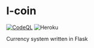 # l-coin
[![CodeQL](https://github.com/jarredthejellyfish/l-coin/actions/workflows/codeql-analysis.yml/badge.svg?branch=main)](https://github.com/jarredthejellyfish/l-coin/actions/workflows/codeql-analysis.yml)
![Heroku](https://pyheroku-badge.herokuapp.com/?app=lcoin-wallet&style=flat)

Currency system written in Flask

